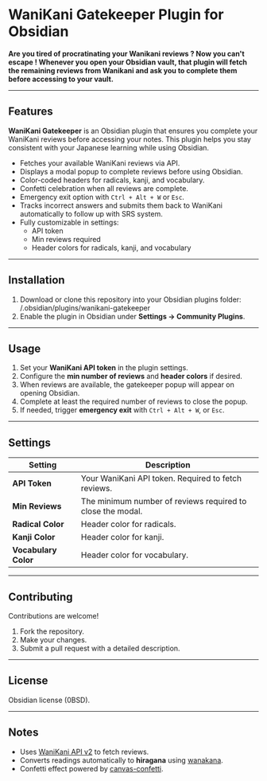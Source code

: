 # WaniKani Gatekeeper Plugin for Obsidian

**Are you tired of procratinating your Wanikani reviews ? Now you can't escape ! Whenever you open your Obsidian vault, that plugin will fetch the remaining reviews from Wanikani and ask you to complete them before accessing to your vault.** 

---

## Features

**WaniKani Gatekeeper** is an Obsidian plugin that ensures you complete your WaniKani reviews before accessing your notes. This plugin helps you stay consistent with your Japanese learning while using Obsidian.  

- Fetches your available WaniKani reviews via API.
- Displays a modal popup to complete reviews before using Obsidian.
- Color-coded headers for radicals, kanji, and vocabulary.
- Confetti celebration when all reviews are complete.
- Emergency exit option with `Ctrl + Alt + W` or `Esc`.
- Tracks incorrect answers and submits them back to WaniKani automatically to follow up with SRS system.
- Fully customizable in settings:
  - API token
  - Min reviews required
  - Header colors for radicals, kanji, and vocabulary
---

## Installation

1. Download or clone this repository into your Obsidian plugins folder:  <vault>/.obsidian/plugins/wanikani-gatekeeper
2. Enable the plugin in Obsidian under **Settings → Community Plugins**.

---

## Usage

1. Set your **WaniKani API token** in the plugin settings.
2. Configure the **min number of reviews** and **header colors** if desired.
3. When reviews are available, the gatekeeper popup will appear on opening Obsidian.
4. Complete at least the required number of reviews to close the popup.
5. If needed, trigger **emergency exit** with `Ctrl + Alt + W`, or `Esc`.

---

## Settings

| Setting | Description |
|---------|-------------|
| **API Token** | Your WaniKani API token. Required to fetch reviews. |
| **Min Reviews** | The minimum number of reviews required to close the modal. |
| **Radical Color** | Header color for radicals. |
| **Kanji Color** | Header color for kanji. |
| **Vocabulary Color** | Header color for vocabulary. |

---

## Contributing

Contributions are welcome!  

1. Fork the repository.  
2. Make your changes.  
3. Submit a pull request with a detailed description.  

---

## License

Obsidian license (0BSD).

---

## Notes

- Uses [WaniKani API v2](https://docs.api.wanikani.com/) to fetch reviews.
- Converts readings automatically to **hiragana** using [wanakana](https://github.com/WaniKani/WanaKana).  
- Confetti effect powered by [canvas-confetti](https://www.npmjs.com/package/canvas-confetti).  
